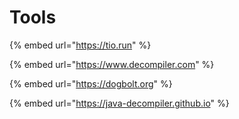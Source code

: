 # Tools

{% embed url="https://tio.run" %}

{% embed url="https://www.decompiler.com" %}

{% embed url="https://dogbolt.org" %}

{% embed url="https://java-decompiler.github.io" %}
